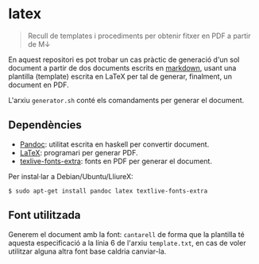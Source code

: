 # latex

> Recull de templates i procediments per obtenir fitxer en PDF a partir de M↓

En aquest repositori es pot trobar un cas pràctic de generació d'un sol document a partir de dos documents escrits en [markdown](https://daringfireball.net/projects/markdown/), usant una plantilla (template) escrita en LaTeX per tal de generar, finalment, un document en PDF.

L'arxiu `generator.sh` conté els comandaments per generar el document.

## Dependències

- [Pandoc](http://pandoc.org/): utilitat escrita en haskell per convertir document.
- [LaTeX](https://latex-project.org/intro.html): programari per generar PDF.
- [texlive-fonts-extra](https://launchpad.net/ubuntu/trusty/+package/texlive-fonts-extra): fonts en PDF per generar el document.


Per instal·lar a Debian/Ubuntu/LliureX:

	$ sudo apt-get install pandoc latex textlive-fonts-extra

## Font utilitzada

Generem el document amb la font: `cantarell` de forma que la plantilla té aquesta especificació a la línia 6 de l'arxiu `template.txt`, en cas de voler utilitzar alguna altra font base caldria canviar-la.


